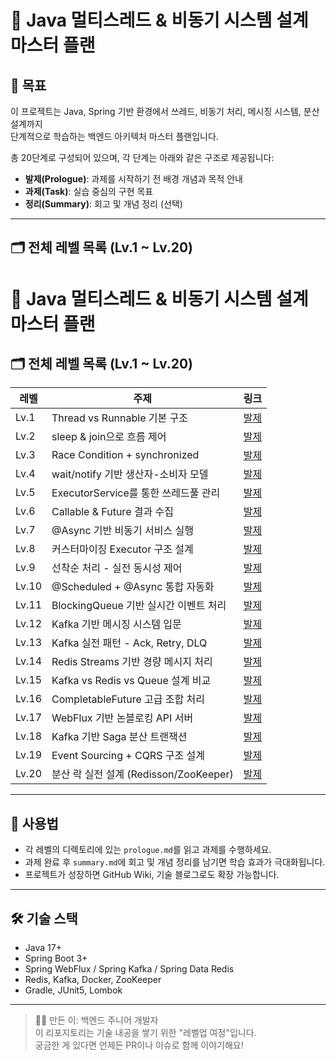 # 🧵 Java 멀티스레드 & 비동기 시스템 설계 마스터 플랜

## 🎯 목표

이 프로젝트는 Java, Spring 기반 환경에서 쓰레드, 비동기 처리, 메시징 시스템, 분산 설계까지  
단계적으로 학습하는 백엔드 아키텍처 마스터 플랜입니다.

총 20단계로 구성되어 있으며, 각 단계는 아래와 같은 구조로 제공됩니다:

- **발제(Prologue)**: 과제를 시작하기 전 배경 개념과 목적 안내
- **과제(Task)**: 실습 중심의 구현 목표
- **정리(Summary)**: 회고 및 개념 정리 (선택)

---

## 🗂️ 전체 레벨 목록 (Lv.1 ~ Lv.20)

# 🧵 Java 멀티스레드 & 비동기 시스템 설계 마스터 플랜

## 🗂️ 전체 레벨 목록 (Lv.1 ~ Lv.20)

| 레벨 | 주제 | 링크 |
|------|------|------|
| Lv.1  | Thread vs Runnable 기본 구조         | [발제](docs/lv1-thread-vs-runnable.md) |
| Lv.2  | sleep & join으로 흐름 제어           | [발제](docs/lv2-sleep-join-flow.md) |
| Lv.3  | Race Condition + synchronized        | [발제](docs/lv3-race-condition-sync.md) |
| Lv.4  | wait/notify 기반 생산자-소비자 모델 | [발제](docs/lv4-producer-consumer-wait-notify.md) |
| Lv.5  | ExecutorService를 통한 쓰레드풀 관리| [발제](docs/lv5-executor-service-pool.md) |
| Lv.6  | Callable & Future 결과 수집         | [발제](docs/lv6-callable-future-result.md) |
| Lv.7  | @Async 기반 비동기 서비스 실행       | [발제](docs/lv7-spring-async-method.md) |
| Lv.8  | 커스터마이징 Executor 구조 설계     | [발제](docs/lv8-custom-executor-parallel.md) |
| Lv.9  | 선착순 처리 - 실전 동시성 제어      | [발제](docs/lv9-concurrency-control-coupon.md) |
| Lv.10 | @Scheduled + @Async 통합 자동화     | [발제](docs/lv10-scheduler-async-batch.md) |
| Lv.11 | BlockingQueue 기반 실시간 이벤트 처리 | [발제](docs/lv11-blockingqueue-event-loop.md) |
| Lv.12 | Kafka 기반 메시징 시스템 입문        | [발제](docs/lv12-kafka-intro-pub-sub.md) |
| Lv.13 | Kafka 실전 패턴 - Ack, Retry, DLQ  | [발제](docs/lv13-kafka-error-retry-dlq.md) |
| Lv.14 | Redis Streams 기반 경량 메시지 처리 | [발제](docs/lv14-redis-streams-light-mq.md) |
| Lv.15 | Kafka vs Redis vs Queue 설계 비교   | [발제](docs/lv15-messaging-architecture-comparison.md) |
| Lv.16 | CompletableFuture 고급 조합 처리     | [발제](docs/lv16-completablefuture-composition.md) |
| Lv.17 | WebFlux 기반 논블로킹 API 서버       | [발제](docs/lv17-webflux-non-blocking-api.md) |
| Lv.18 | Kafka 기반 Saga 분산 트랜잭션       | [발제](docs/lv18-saga-kafka-transaction.md) |
| Lv.19 | Event Sourcing + CQRS 구조 설계      | [발제](docs/lv19-event-sourcing-cqrs.md) |
| Lv.20 | 분산 락 실전 설계 (Redisson/ZooKeeper)| [발제](docs/lv20-distributed-lock-redisson.md) |

---

## 📘 사용법

- 각 레벨의 디렉토리에 있는 `prologue.md`를 읽고 과제를 수행하세요.
- 과제 완료 후 `summary.md`에 회고 및 개념 정리를 남기면 학습 효과가 극대화됩니다.
- 프로젝트가 성장하면 GitHub Wiki, 기술 블로그로도 확장 가능합니다.

---

## 🛠️ 기술 스택

- Java 17+
- Spring Boot 3+
- Spring WebFlux / Spring Kafka / Spring Data Redis
- Redis, Kafka, Docker, ZooKeeper
- Gradle, JUnit5, Lombok

---

> 👨‍🔧 만든 이: 백엔드 주니어 개발자  
> 이 리포지토리는 기술 내공을 쌓기 위한 "레벨업 여정"입니다.  
> 궁금한 게 있다면 언제든 PR이나 이슈로 함께 이야기해요!
